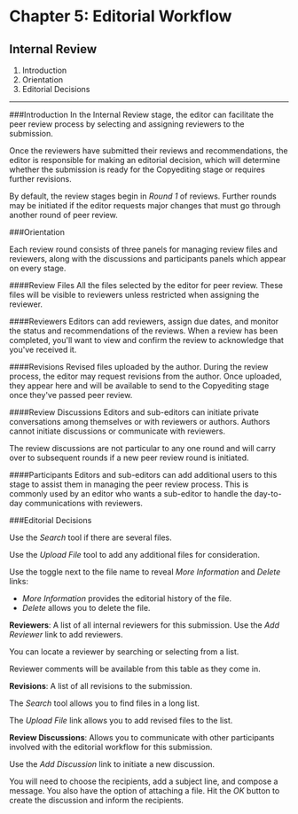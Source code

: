 # Chapter 5: Editorial Workflow
## Internal Review

1. Introduction
2. Orientation
3. Editorial Decisions
---
###Introduction
In the Internal Review stage, the editor can facilitate the peer review process by selecting and assigning reviewers to the submission.

Once the reviewers have submitted their reviews and recommendations, the editor is responsible for making an editorial decision, which will determine whether the submission is ready for the Copyediting stage or requires further revisions.

By default, the review stages begin in *Round 1* of reviews. Further rounds may be initiated if the editor requests major changes that must go through another round of peer review.

###Orientation

Each review round consists of three panels for managing review files and reviewers, along with the discussions and participants panels which appear on every stage.

####Review Files
All the files selected by the editor for peer review. These files will be visible to reviewers unless restricted when assigning the reviewer.

####Reviewers
Editors can add reviewers, assign due dates, and monitor the status and recommendations of the reviews. When a review has been completed, you'll want to view and confirm the review to acknowledge that you've received it.

####Revisions
Revised files uploaded by the author. During the review process, the editor may request revisions from the author. Once uploaded, they appear here and will be available to send to the Copyediting stage once they've passed peer review.

####Review Discussions
Editors and sub-editors can initiate private conversations among themselves or with reviewers or authors. Authors cannot initiate discussions or communicate with reviewers.

The review discussions are not particular to any one round and will carry over to subsequent rounds if a new peer review round is initiated.

####Participants
Editors and sub-editors can add additional users to this stage to assist them in managing the peer review process. This is commonly used by an editor who wants a sub-editor to handle the day-to-day communications with reviewers.

###Editorial Decisions


Use the *Search* tool if there are several files.

Use the *Upload File* tool to add any additional files for consideration.

Use the toggle next to the file name to reveal *More Information* and *Delete* links:

* *More Information* provides the editorial history of the file.
* *Delete* allows you to delete the file.

**Reviewers**: A list of all internal reviewers for this submission. Use the *Add Reviewer* link to add reviewers. 

You can locate a reviewer by searching or selecting from a list.

Reviewer comments will be available from this table as they come in.

**Revisions**: A list of all revisions to the submission. 

The *Search* tool allows you to find files in a long list.

The *Upload File* link allows you to add revised files to the list.

**Review Discussions**: Allows you to communicate with other participants involved with the editorial workflow for this submission.

Use the *Add Discussion* link to initiate a new discussion.

You will need to choose the recipients, add a subject line, and compose a message. You also have the option of attaching a file. Hit the *OK* button to create the discussion and inform the recipients.







